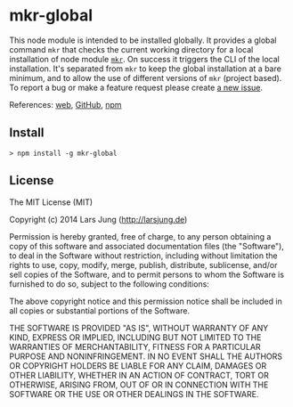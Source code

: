 # mkr-global
This node module is intended to be installed globally. It provides a global command `mkr` that checks
the current working directory for a local installation of node module [`mkr`](https://www.npmjs.org/package/mkr).
On success it triggers the CLI of the local installation. It's separated from `mkr` to keep the global installation
at a bare minimum, and to allow the use of different versions of `mkr` (project based).
To report a bug or make a feature request please create [a new issue](https://github.com/lrsjng/mkr-global/issues/new).

References: [web](http://larsjung.de/mkr/), [GitHub](https://github.com/lrsjng/mkr-global), [npm](https://www.npmjs.org/package/mkr-global)


## Install

    > npm install -g mkr-global


## License
The MIT License (MIT)

Copyright (c) 2014 Lars Jung (http://larsjung.de)

Permission is hereby granted, free of charge, to any person obtaining a copy
of this software and associated documentation files (the "Software"), to deal
in the Software without restriction, including without limitation the rights
to use, copy, modify, merge, publish, distribute, sublicense, and/or sell
copies of the Software, and to permit persons to whom the Software is
furnished to do so, subject to the following conditions:

The above copyright notice and this permission notice shall be included in
all copies or substantial portions of the Software.

THE SOFTWARE IS PROVIDED "AS IS", WITHOUT WARRANTY OF ANY KIND, EXPRESS OR
IMPLIED, INCLUDING BUT NOT LIMITED TO THE WARRANTIES OF MERCHANTABILITY,
FITNESS FOR A PARTICULAR PURPOSE AND NONINFRINGEMENT. IN NO EVENT SHALL THE
AUTHORS OR COPYRIGHT HOLDERS BE LIABLE FOR ANY CLAIM, DAMAGES OR OTHER
LIABILITY, WHETHER IN AN ACTION OF CONTRACT, TORT OR OTHERWISE, ARISING FROM,
OUT OF OR IN CONNECTION WITH THE SOFTWARE OR THE USE OR OTHER DEALINGS IN
THE SOFTWARE.
